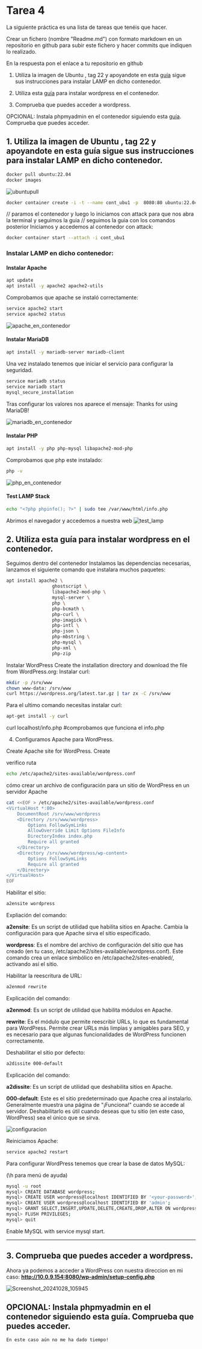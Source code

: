 # Tarea 4
La siguiente práctica es una lista de tareas que tenéis que hacer. 

Crear un  fichero (nombre "Readme.md") con formato markdown en un repositorio en github para subir este fichero y hacer commits que indiquen lo realizado.

En la respuesta pon el enlace a tu repositorio en github

1. Utiliza la imagen de Ubuntu , tag 22 y apoyandote en esta [guía](https://www.itzgeek.com/how-tos/linux/ubuntu-how-tos/install-lamp-stack-apache-mariadb-php-on-ubuntu-22-04.html#Method_1_Install_LAMP_Stack_Manually_One_by_one) sigue sus instrucciones para instalar LAMP en dicho contenedor.

2. Utiliza esta [guía](https://ubuntu.com/tutorials/install-and-configure-wordpress#1-overview) para instalar wordpress en el contenedor.

3. Comprueba que puedes acceder a wordpress. 


OPCIONAL: Instala phpmyadmin en el contenedor siguiendo esta [guía](https://ubuntu.com/server/docs/how-to-install-and-configure-phpmyadmin). Comprueba que puedes acceder.


## 1. Utiliza la imagen de Ubuntu , tag 22 y apoyandote en **esta guía** sigue sus instrucciones para instalar **LAMP** en dicho contenedor.
```bash
docker pull ubuntu:22.04
docker images
```
![ubuntupull](https://github.com/user-attachments/assets/c37f6201-a958-4f0c-b847-e03b6c460b5c)

```bash
docker container create -i -t --name cont_ubu1 -p  8080:80 ubuntu:22.04
```
// paramos el contenedor y luego lo iniciamos con attack para que nos abra la terminal y seguimos la guia
// seguimos la guia con los comandos posterior
Iniciamos y accedemos al contenedor con attack:
```bash
docker container start --attach -i cont_ubu1
```

### Instalar LAMP en dicho contenedor:

#### Instalar Apache
```bash
apt update
apt install -y apache2 apache2-utils
```
Comprobamos que apache se instaló correctamente:
```bash
service apache2 start
service apache2 status
```
![apache_en_contenedor](https://github.com/user-attachments/assets/a7f1f95e-1a06-4841-9250-c9f51f71ae3e)




#### Instalar MariaDB
```bash
apt install -y mariadb-server mariadb-client
```
Una vez instalado tenemos que iniciar el servicio para configurar la seguridad.
```bash
service mariadb status
service mariadb start
mysql_secure_installation
```
Tras configurar los valores nos aparece el mensaje: Thanks for using MariaDB!

![mariadb_en_contenedor](https://github.com/user-attachments/assets/5771fcbb-a68d-48e3-b050-ad222e0d9e8b)

<!-- -----------------------------------------------------
Chuela crear base de datos

#### Crear base de datos en contenedor mariadb(para luego)

service mariadb status

service mariadb start

accede a mariadb(pedira la password de root(en mi caso 'admin'))


mysql -u root -p
create database mi_base_de_datos;
show databases;

![mi_base_de_datos](https://github.com/user-attachments/assets/06ac3b96-195a-4b93-b6d5-991e0d4b1bb1)
--------------------------------------------------------- -->


#### Instalar PHP
```bash
apt install -y php php-mysql libapache2-mod-php
```
Comprobamos que php este instalado:
```bash
php -v
```
![php_en_contenedor](https://github.com/user-attachments/assets/e53c4583-d855-4b78-a11f-52798ff4677a)

#### Test LAMP Stack
```bash
echo "<?php phpinfo(); ?>" | sudo tee /var/www/html/info.php
```
Abrimos el navegador y accedemos a nuestra web
![test_lamp](https://github.com/user-attachments/assets/e1ba5c02-d835-4f8f-99ef-7ccd260c758b)





## 2. Utiliza **esta guía** para instalar wordpress en el contenedor.
Seguimos dentro del contenedor
Instalamos las dependencias necesarias, lanzamos el siguiente comando que instalara muchos paquetes:

```bash
apt install apache2 \
                 ghostscript \
                 libapache2-mod-php \
                 mysql-server \
                 php \
                 php-bcmath \
                 php-curl \
                 php-imagick \
                 php-intl \
                 php-json \
                 php-mbstring \
                 php-mysql \
                 php-xml \
                 php-zip
```
Instalar WordPress
Create the installation directory and download the file from WordPress.org:
Instalar curl:

```bash
mkdir -p /srv/www
chown www-data: /srv/www
curl https://wordpress.org/latest.tar.gz | tar zx -C /srv/www
```
Para el ultimo comando necesitas instalar curl:
```bash
apt-get install -y curl
```
curl localhost/info.php #comprobamos que funciona el info.php

4. Configuramos Apache para WordPress.

Create Apache site for WordPress. Create

verifico ruta
```bash
echo /etc/apache2/sites-available/wordpress.conf
```

cómo crear un archivo de configuración para un sitio de WordPress en un servidor Apache
```bash
cat <<EOF > /etc/apache2/sites-available/wordpress.conf
<VirtualHost *:80>
    DocumentRoot /srv/www/wordpress
    <Directory /srv/www/wordpress>
        Options FollowSymLinks
        AllowOverride Limit Options FileInfo
        DirectoryIndex index.php
        Require all granted
    </Directory>
    <Directory /srv/www/wordpress/wp-content>
        Options FollowSymLinks
        Require all granted
    </Directory>
</VirtualHost>
EOF
```

Habilitar el sitio:
```bash
a2ensite wordpress
```
Expliación del comando:

**a2ensite**: Es un script de utilidad que habilita sitios en Apache. Cambia la configuración para que Apache sirva el sitio especificado.

**wordpress**: Es el nombre del archivo de configuración del sitio que has creado (en tu caso, /etc/apache2/sites-available/wordpress.conf). Este comando crea un enlace simbólico en /etc/apache2/sites-enabled/, activando así el sitio.


 Habilitar la reescritura de URL:
```bash
a2enmod rewrite
```
Explicación del comando:

**a2enmod**: Es un script de utilidad que habilita módulos en Apache.

**rewrite**: Es el módulo que permite reescribir URLs, lo que es fundamental para WordPress. Permite crear URLs más limpias y amigables para SEO, y es necesario para que algunas funcionalidades de WordPress funcionen correctamente.



Deshabilitar el sitio por defecto:
```bash
a2dissite 000-default
```
Explicación del comando:

**a2dissite**: Es un script de utilidad que deshabilita sitios en Apache.

**000-default**: Este es el sitio predeterminado que Apache crea al instalarlo. Generalmente muestra una página de "¡Funciona!" cuando se accede al servidor. Deshabilitarlo es útil cuando deseas que tu sitio (en este caso, WordPress) sea el único que se sirva.

![configuracion](https://github.com/user-attachments/assets/c62c2ea2-05e5-4bcd-aa39-8ff6255b0188)

Reiniciamos Apache:
```bash
service apache2 restart
```

Para configurar WordPress tenemos que crear la base de datos MySQL: 

(\h para menú de ayuda)
```bash
mysql -u root
mysql> CREATE DATABASE wordpress;
mysql> CREATE USER wordpress@localhost IDENTIFIED BY '<your-password>';
mysql> CREATE USER wordpress@localhost IDENTIFIED BY 'admin';
mysql> GRANT SELECT,INSERT,UPDATE,DELETE,CREATE,DROP,ALTER ON wordpress.* TO wordpress@localhost;
mysql> FLUSH PRIVILEGES;
mysql> quit
```
Enable MySQL with service mysql start.

---------------------------------




## 3. Comprueba que puedes acceder a wordpress. 
Ahora ya podemos a acceder a WordPress con nuestra direccion en mi caso: **http://10.0.9.154:8080/wp-admin/setup-config.php**

![Screenshot_20241028_105945](https://github.com/user-attachments/assets/d5c16987-238a-4cd8-915d-fb29a076aa25)


## OPCIONAL: Instala phpmyadmin en el contenedor siguiendo esta guía. Comprueba que puedes acceder.
```bash
En este caso aún no me ha dado tiempo!
```
